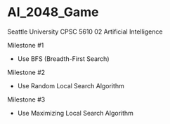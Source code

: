 # AI_2048_Game

Seattle University CPSC 5610 02 Artificial Intelligence 

Milestone #1 
* Use BFS (Breadth-First Search) 

Milestone #2
* Use Random Local Search Algorithm 

Milestone #3
* Use Maximizing Local Search Algorithm 
